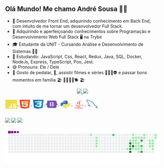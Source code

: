 ## Olá Mundo! Me chamo André Sousa 🙋‍♂️

- 🔭 Desenvolvedor Front End, adquirindo conhecimento em Back End, com intuito de me tornar um desenvolvedor Full Stack.
- 🌱 Adquirindo e aperfeiçoando conhecimentos sobre Programação e Desenvolvimento Web Full Stack 🖥️ na Trybe
- 🎓 Estudante da UNIT - Cursando Análise e Desenvolvimento de Sistemas 👨‍🎓
- 🤔 Estudando: JavaScript, Css, React, Redux, Java, SQL, Docker, NodeJs, Express, TypeScript, Poo, Jest.
- 😄 Pronouns: Ele / Dele
- 🚵 Gosto de pedalar, 🚴, assistir filmes e séries 🧙‍♂🧛👽 e passar bons momentos em família 🏖 👨‍👩‍👧‍👧🐕 🏖️
<div align="center">
  <a href="https://github.com/dedojs">
  <img height="150em" src="https://github-readme-stats.vercel.app/api?username=dedojs&show_icons=true&theme=dark&include_all_commits=true&count_private=true"/>
  <img height="150em" src="https://github-readme-stats.vercel.app/api/top-langs/?username=dedojs&layout=compact&langs_count=7&theme=dark"/>
</div>
  
<div style="display: inline_block"><br>
  <img align="center" height="30" width="40" src="https://raw.githubusercontent.com/devicons/devicon/master/icons/javascript/javascript-plain.svg">
  <img align="center" height="30" width="40" src="https://raw.githubusercontent.com/devicons/devicon/master/icons/html5/html5-original.svg">
  <img align="center" height="30" width="40" src="https://raw.githubusercontent.com/devicons/devicon/master/icons/css3/css3-original.svg">
  <img align="center" height="30" width="40" src="https://github.com/devicons/devicon/blob/master/icons/bootstrap/bootstrap-plain.svg">
  <img align="center" height="30" width="40" src="https://raw.githubusercontent.com/devicons/devicon/master/icons/python/python-original.svg">
  <img align="center" height="30" width="40" src="https://raw.githubusercontent.com/devicons/devicon/master/icons/java/java-plain.svg">
  <img align="center" height="30" width="40" src="https://github.com/devicons/devicon/blob/master/icons/mysql/mysql-plain.svg">
  
</div>
  
  ##
 
<div> 
  <a href="https://instagram.com/xandresousax" target="_blank"><img src="https://img.shields.io/badge/-Instagram-%23E4405F?style=for-the-badge&logo=instagram&logoColor=white" target="_blank"></a>
  <a href = "mailto:xandresousax@gmail.com"><img src="https://img.shields.io/badge/Gmail-D14836?style=for-the-badge&logo=gmail&logoColor=white"></a>
  <a href="https://www.linkedin.com/in/andre-luis-sousa" target="_blank"><img src="https://img.shields.io/badge/-LinkedIn-%230077B5?style=for-the-badge&logo=linkedin&logoColor=white" target="_blank"></a> 
 
  ![snake gif](https://github.com/dedojs/dedojs/blob/output/github-contribution-grid-snake.gif)
 
</div>

